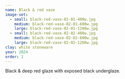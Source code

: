 ```yaml
---
name: Black & red vase
image-set:
  - small: black-red-vase-02-01-400w.jpg
    medium: black-red-vase-02-01-600w.jpg
    large: black-red-vase-02-01-1200w.jpg
  - small: black-red-vase-02-02-400w.jpg
    medium: black-red-vase-02-02-600w.jpg
    large: black-red-vase-02-02-1200w.jpg
clay: white stoneware
year: 2024
order: 1
---
```


Black & deep red glaze with exposed black underglaze.